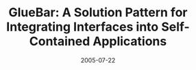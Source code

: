 ---
abstract: ''
authors:
- Thomas Költringer
- Karin Kappel
- Thomas Grechenig
date: '2005-07-22'
featured: false
links:
- name: Publik
  url: https://publik.tuwien.ac.at/showentry.php?ID=139690&lang=1
publication_types:
- '0'
publishDate: '2005-07-22'
title: 'GlueBar: A Solution Pattern for Integrating Interfaces into Self-Contained
  Applications'
url_pdf: ''
---